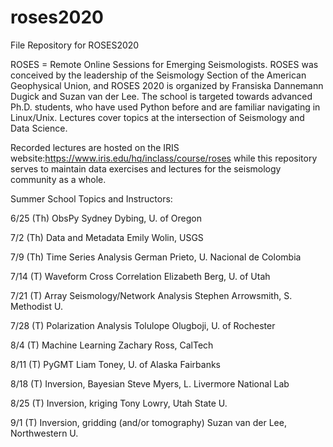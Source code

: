 # roses2020
File Repository for ROSES2020

ROSES = Remote Online Sessions for Emerging Seismologists. ROSES was conceived by the leadership of the Seismology Section of the American Geophysical Union, and ROSES 2020 is organized by Fransiska Dannemann Dugick and Suzan van der Lee. The school is targeted towards advanced Ph.D. students, who have used Python before and are familiar navigating in Linux/Unix. Lectures cover topics at the intersection of Seismology and Data Science. 

Recorded lectures are hosted on the IRIS website:https://www.iris.edu/hq/inclass/course/roses while this repository serves to maintain data exercises and lectures for the seismology community as a whole.  


Summer School Topics and Instructors:

6/25 (Th) ObsPy Sydney Dybing, U. of Oregon

7/2 (Th) Data and Metadata Emily Wolin, USGS

7/9 (Th) Time Series Analysis German Prieto, U. Nacional de Colombia

7/14 (T) Waveform Cross Correlation Elizabeth Berg, U. of Utah

7/21 (T) Array Seismology/Network Analysis Stephen Arrowsmith, S. Methodist U. 

7/28 (T) Polarization Analysis Tolulope Olugboji, U. of Rochester

8/4 (T) Machine Learning Zachary Ross, CalTech

8/11 (T) PyGMT Liam Toney, U. of Alaska Fairbanks

8/18 (T) Inversion, Bayesian Steve Myers, L. Livermore National Lab

8/25 (T) Inversion, kriging Tony Lowry, Utah State U.

9/1 (T) Inversion, gridding (and/or tomography) Suzan van der Lee, Northwestern U.

